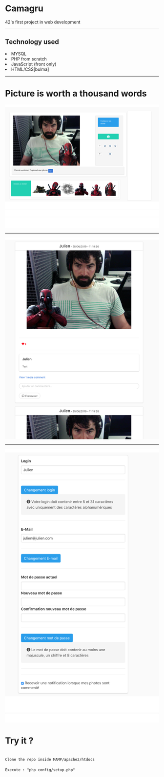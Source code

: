 <h1>Camagru</h1>
<p>42's first project in web development</p>
<hr>
<h2>Technology used</h2>
<li>MYSQL</li>
<li>PHP from scratch</li>
<li>JavaScript (front only)</li>
<li>HTML/CSS[bulma]</li>

<hr>

<h1> Picture is worth a thousand words </h1>

<img src="./readme/screenshots/screen.png"></img>

<hr>

<img src="./readme/screenshots/screen3.png"></img>

<hr>

<img src="./readme/screenshots/screen5.png"></img>

<h1>Try it ?</h1>
<code>
Clone the repo inside MAMP/apache2/htdocs
</code>
<code>
Execute : "php config/setup.php"
</code>
